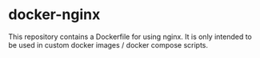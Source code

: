 # docker-nginx

This repository contains a Dockerfile for using nginx. It is only intended to be used in custom docker images / docker compose scripts. 
